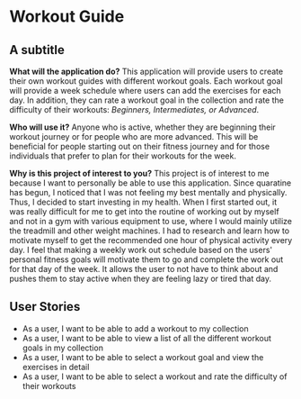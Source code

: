 # Workout Guide

## A subtitle


**What will the application do?**
This application will provide users to create their own workout guides with different workout goals. Each workout goal
will provide a week schedule where users can add the exercises for each day. In addition, they can rate a workout goal 
in the collection and rate the difficulty of their workouts: *Beginners, Intermediates, or Advanced*.

**Who will use it?**
Anyone who is active, whether they are beginning their workout journey or for people who are more advanced.
This will be beneficial for people starting out on their fitness journey and for those individuals that prefer to 
plan for their workouts for the week.

**Why is this project of interest to you?**
This project is of interest to me because I want to personally be able to use this application. Since quaratine has 
begun, I noticed that I was not feeling my best mentally and physically. Thus, I decided to start investing in my 
health. When I first started out, it was really difficult for me to get into the routine of working out by myself and 
not in a gym with various equipment to use, where I would mainly utilize the treadmill and other weight machines. I had 
to research and learn how to motivate myself to get the recommended one hour of physical activity every day.
I feel that making a weekly work out schedule based on the users' personal fitness goals will motivate them to go and 
complete the work out for that day of the week. It allows the user to not have to think about and pushes them to stay
active when they are feeling lazy or tired that day. 

## User Stories
- As a user, I want to be able to add a workout to my collection
- As a user, I want to be able to view a list of all the different workout goals in my collection
- As a user, I want to be able to select a workout goal and view the exercises in detail
- As a user, I want to be able to select a workout and rate the difficulty of their workouts